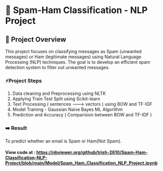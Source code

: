 # 📧 Spam-Ham Classification - NLP Project
## 📌 Project Overview
This project focuses on classifying messages as Spam (unwanted messages) or Ham (legitimate messages) using Natural Language Processing (NLP) techniques. The goal is to develop an efficient spam detection system to filter out unwanted messages.
### ⚡Project Steps
1. Data cleaning and Preprocessing using NLTK 
2. Applying Train Test Split using Scikit-learn
3. Text Processing ( sentences ---> vectors ) using BOW and TF-IDF
4. Model Training - Gaussian Naive Bayes ML Algorithm
5. Prediction and Accuracy ( Comparision between BOW and TF-IDF )
### ➡️ Result 
To predict whether an email is Spam or Ham(Not Spam).
#### View code at : https://nbviewer.org/github/trish-2610/Spam-Ham-Classification-NLP-Project/blob/main/Model/Spam_Ham_Classification_NLP_Project.ipynb
